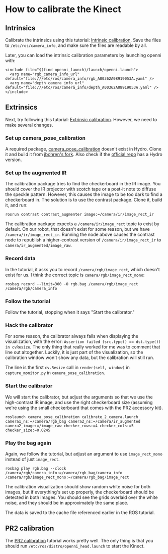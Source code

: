 # How to calibrate the Kinect

## Intrinsics
Calibrate the intrinsics using this tutorial: [Intrinsic calibration](http://wiki.ros.org/openni_launch/Tutorials/IntrinsicCalibration). Save the files to `/etc/ros/camera_info`, and make sure the files are readable by all.

Later, you can load the intrinsic calibration parameters by launching openni with:
```
<include file="$(find openni_launch)/launch/openni.launch">
  <arg name="rgb_camera_info_url"   default="file:///etc/ros/camera_info/rgb_A00362A08919053A.yaml" />
  <arg name="depth_camera_info_url" default="file:///etc/ros/camera_info/depth_A00362A08919053A.yaml" />
</include>
```

## Extrinsics
Next, try following this tutorial: [Extrinsic calibration](http://wiki.ros.org/openni_launch/Tutorials/ExtrinsicCalibration). However, we need to make several changes.

### Set up camera_pose_calibration
A required package, [camera_pose_calibration](http://wiki.ros.org/camera_pose_calibration) doesn't exist in Hydro. Clone it and build it from [jbohren's fork](https://github.com/jbohren-forks/camera_pose/tree/hydro-devel). Also check if the [official repo](https://github.com/ros-perception/camera_pose) has a Hydro version.

### Set up the augmented IR
The calibration package tries to find the checkerboard in the IR image. You should cover the IR projector with scotch tape or a post-it note to diffuse the speckle pattern. However, this causes the image to be too dark to find a checkerboard in. The solution is to use the contrast package. Clone it, build it, and run:

```
rosrun contrast contrast_augmenter image:=/camera/ir/image_rect_ir
```

The calibration package expects a `/camera/ir/image_rect` topic to exist by default. On our robot, that doesn't exist for some reason, but we have `/camera/ir/image_rect_ir`. Running the node above causes the contrast node to republish a higher-contrast version of `/camera/ir/image_rect_ir` to `camera/ir_augmented/image_raw`.

### Record data
In the tutorial, it asks you to record `/camera/rgb/image_rect`, which doesn't exist for us. I think the correct topic is `camera/rgb/image_rect_mono`:

```rosbag record --limit=300 -O rgb.bag /camera/rgb/image_rect /camera/rgb/camera_info```

### Follow the tutorial
Follow the tutorial, stopping when it says "Start the calibrator."

### Hack the calibrator
For some reason, the calibrator always fails when displaying the visualization, with the error: `Assertion failed (src.type() == dst.type()) in cvResize`. The only thing that really worked for me was to comment that line out altogether. Luckily, it is just part of the visualization, so the calibration window won't show any data, but the calibration will still run.

The line is the first `cv.Resize` call in `render(self, window)` in `capture_monitor.py` in `camera_pose_calibration`.

### Start the calibrator
We will start the calibrator, but adjust the arguments so that we use the high-contrast IR image, and use the right checkerboard size (assuming we're using the small checkerboard that comes with the PR2 accessory kit).
```
roslaunch camera_pose_calibration calibrate_2_camera.launch camera1_ns:=/camera/rgb_bag camera2_ns:=/camera/ir_augmented camera2_image:=/image_raw checker_rows:=4 checker_cols:=5 checker_size:=0.0245
```

### Play the bag again
Again, we follow the tutorial, but adjust an argument to use `image_rect_mono` instead of just `image_rect`.
```
rosbag play rgb.bag --clock /camera/rgb/camera_info:=/camera/rgb_bag/camera_info /camera/rgb/image_rect_mono:=/camera/rgb_bag/image_rect
```

The calibration visualization should show random white noise for both images, but if everything's set up properly, the checkerboard should be detected in both images. You should see the grids overlaid over the white noise, and they should be in approximately the same place.

The data is saved to the cache file referenced earlier in the ROS tutorial.

## PR2 calibration
The [PR2 calibration](http://wiki.ros.org/pr2_calibration) tutorial works pretty well. The only thing is that you should run `/etc/ros/distro/openni_head.launch` to start the Kinect.
